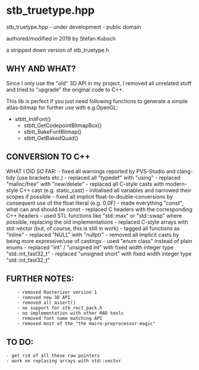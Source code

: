 # stb_truetype.hpp

stb_truetype.hpp - under development - public domain

authored/modified in 2019 by Stefan Kubsch

a stripped down version of stb_truetype.h

WHY AND WHAT?
-------------

Since I only use the "old" 3D API in my project, I removed all unrelated stuff and tried to "upgrade" the original code to C++.

This lib is perfect if you just need following functions to generate a simple atlas-bitmap for further use with e.g.OpenGL:
  - stbtt_InitFont()
	- stbtt_GetCodepointBitmapBox()
	- stbtt_BakeFontBitmap()
	- stbtt_GetBakedQuad()

CONVERSION TO C++
-----------------

WHAT I DID SO FAR:
	- fixed all warnings reported by PVS-Studio and clang-tidy (use brackets etc.)
	- replaced all "typedef" with "using"
	- replaced "malloc/free" with "new/delete"
	- replaced all C-style casts with modern-style C++ cast (e.g. static_cast)
	- initialised all variables and narrowed their scopes if possible
	- fixed all implicit float-to-double-conversions by consequent use of the float literal (e.g. 0.0F)
	- made everything "const", what can and should be const
	- replaced C headers with the corresponding C++ headers
	- used STL functions like "std::max" or "std::swap" where possible, replacing the old implementations
	- replaced C-style arrays with std::vector (but, of course, this is still in work)
	- tagged all functions as "inline"
	- replaced "NULL" with "nullptr"
	- removed all implicit casts by being more expressive/use of castings
	- used "enum class" instead of plain enums
	- replaced "int" / "unsigned int" with fixed width integer type "std::int_fast32_t"
	- replaced "unsigned short" with fixed width integer type "std::int_fast32_t"

FURTHER NOTES:
--------------
		- removed Rasterizer version 1
		- removed new 3D API
		- removed all assert()
		- no support for stb_rect_pack.h
		- no implementation with other RAD tools
		- removed font name matching API
		- removed most of the "the macro-preprocessor-magic"

TO DO:
------

	- get rid of all these raw pointers
	- work on replacing arrays with std::vector
